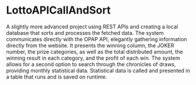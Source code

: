 # LottoAPICallAndSort
A slightly more advanced project using REST APIs and creating a local database that sorts and processes the fetched data.
The system communicates directly with the OPAP API, elegantly gathering information directly from the website.
It presents the winning column, the JOKER number, the prize categories, as well as the total distributed amount, the winning result in each category, and the profit of each win.
The system allows for a second option to search through the chronicles of draws, providing monthly statistical data. Statistical data is called and presented in a table that runs and is saved on runtime.
